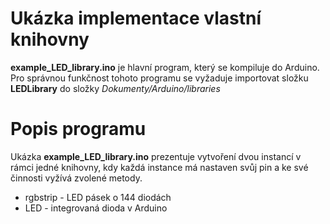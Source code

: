 # Ukázka implementace vlastní knihovny
**example_LED_library.ino** je hlavní program, který se kompiluje do Arduino. Pro správnou funkčnost tohoto programu se vyžaduje importovat složku **LEDLibrary** do složky _Dokumenty/Arduino/libraries_
# Popis programu
Ukázka **example_LED_library.ino** prezentuje vytvoření dvou instancí v rámci jedné knihovny, kdy každá instance má nastaven svůj pin a ke své činnosti vyžívá zvolené metody.
- rgbstrip - LED pásek o 144 diodách
- LED - integrovaná dioda v Arduino
